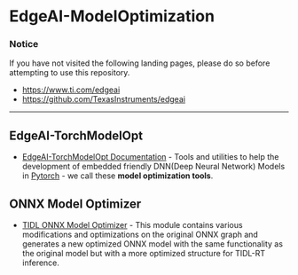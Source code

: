 # EdgeAI-ModelOptimization

### Notice
If you have not visited the following landing pages, please do so before attempting to use this repository.
- https://www.ti.com/edgeai 
- https://github.com/TexasInstruments/edgeai

<hr>


## EdgeAI-TorchModelOpt
* [EdgeAI-TorchModelOpt Documentation](./torchmodelopt/README.md) - Tools and utilities to help the development of embedded friendly DNN(Deep Neural Network) Models in [Pytorch](https://pytorch.org) - we call these **model optimization tools**.


## ONNX Model Optimizer
* [TIDL ONNX Model Optimizer](https://github.com/TexasInstruments/edgeai-tidl-tools/tree/master/scripts/osrt_model_tools/onnx_tools/tidl-onnx-model-optimizer) - This module contains various modifications and optimizations on the original ONNX graph and generates a new optimized ONNX model with the same functionality as the original model but with a more optimized structure for TIDL-RT inference.